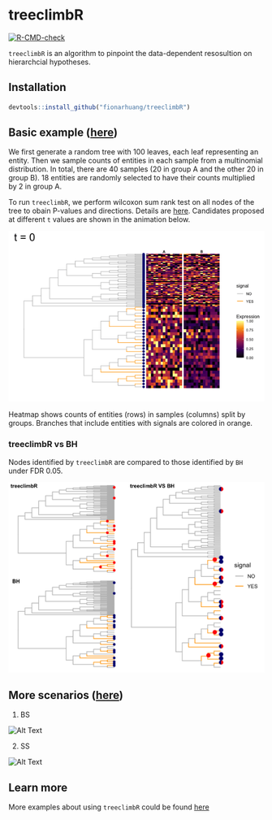 
# treeclimbR
<!-- badges: start -->
[![R-CMD-check](https://github.com/fionarhuang/treeAGG2/workflows/R-CMD-check/badge.svg)](https://github.com/fionarhuang/treeAGG2/actions)
<!-- badges: end -->

`treeclimbR` is an algorithm to pinpoint the data-dependent resosultion on hierarchcial hypotheses.

## Installation
``` r
devtools::install_github("fionarhuang/treeclimbR")
```

## Basic example ([here](https://fionarhuang.github.io/treeclimbR_toy_example/toy_signal.html))

We first generate a random tree with 100 leaves, each leaf representing an entity. Then we sample counts of entities in each sample from a multinomial distribution. In total, there are 40 samples (20 in group A and the other 20 in group B). 18 entities are randomly selected to have their counts multiplied by 2 in group A.

To run `treeclimbR`, we perform wilcoxon sum rank test on all nodes of the tree to obain P-values and directions. Details are [here](https://fionarhuang.github.io/treeclimbR_toy_example/toy_signal.html). Candidates proposed at different `t` values are shown in the animation below.

<p align="center"> 
<img src="https://github.com/fionarhuang/treeclimbR_toy_example/blob/master/output/signal_cands.gif">
</p>

Heatmap shows counts of entities (rows) in samples (columns) split by groups. Branches that include entities with signals are colored in orange.

### treeclimbR vs BH
Nodes identified by `treeclimbR` are compared to those identified by `BH` under FDR 0.05.

<p align="center"> 
<img src="https://github.com/fionarhuang/treeclimbR_toy_example/blob/master/output/signal_result.png">
</p>


## More scenarios ([here](https://htmlpreview.github.io/?https://github.com/fionarhuang/treeclimbR_animation/blob/master/docs/index.html))
1. BS

![Alt Text](https://github.com/fionarhuang/treeclimbR_animation/blob/master/output/pk_BS.gif)

2. SS

![Alt Text](https://github.com/fionarhuang/treeclimbR_animation/blob/master/output/pk_SS.gif)

## Learn more
More examples about using `treeclimbR` could be found [here](https://github.com/fionarhuang/treeclimbR_article)
